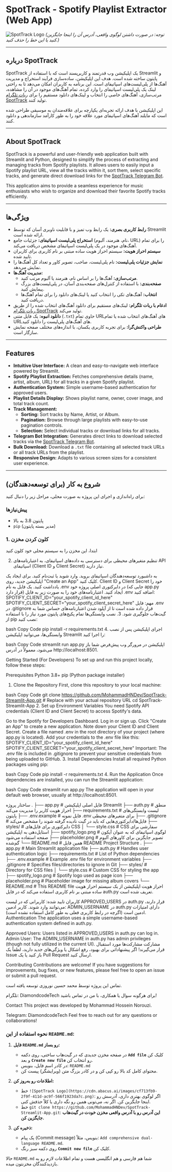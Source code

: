 # SpotTrack - Spotify Playlist Extractor (Web App)

![SpotTrack Logo](https://cdn.abacus.ai/images/cf713fb9-2f9f-411d-ac9f-566f1923da7c.png)
*(توجه: در صورت داشتن لوگوی واقعی، آدرس آن را اینجا جایگزین کنید یا این خط را حذف کنید.)*

---

## درباره SpotTrack

SpotTrack یک اپلیکیشن وب قدرتمند و کاربرپسند است که با استفاده از Streamlit و پایتون ساخته شده است. هدف این اپلیکیشن، ساده‌سازی فرآیند استخراج و مدیریت آهنگ‌ها از پلی‌لیست‌های اسپاتیفای است. این برنامه به کاربران امکان می‌دهد تا به راحتی لینک یک پلی‌لیست اسپاتیفای را وارد کرده، تمام آهنگ‌های موجود در آن را مشاهده، مرتب‌سازی، آهنگ‌های خاصی را انتخاب و لینک‌های دانلود مستقیم را برای [ربات تلگرام SpotTrack](https://t.me/SpotTrack_Bot) تولید کنند.

این اپلیکیشن با هدف ارائه تجربه‌ای یکپارچه برای علاقه‌مندان به موسیقی طراحی شده است که مایلند آهنگ‌های اسپاتیفای مورد علاقه خود را به طور کارآمد سازماندهی و دانلود کنند.

---

## About SpotTrack

SpotTrack is a powerful and user-friendly web application built with Streamlit and Python, designed to simplify the process of extracting and managing tracks from Spotify playlists. It allows users to easily input a Spotify playlist URL, view all the tracks within it, sort them, select specific tracks, and generate direct download links for the [SpotTrack Telegram Bot](https://t.me/SpotTrack_Bot).

This application aims to provide a seamless experience for music enthusiasts who wish to organize and download their favorite Spotify tracks efficiently.

---

## ویژگی‌ها

*   **رابط کاربری بصری:** یک رابط وب تمیز و با قابلیت ناوبری آسان که توسط Streamlit ارائه شده است.
*   **استخراج پلی‌لیست اسپاتیفای:** جزئیات جامع (نام، هنرمند، آلبوم، URL) را برای تمام آهنگ‌های موجود در یک پلی‌لیست اسپاتیفای مشخص دریافت می‌کند.
*   **سیستم احراز هویت:** سیستم احراز هویت ساده مبتنی بر نام کاربری برای کاربران تایید شده.
*   **نمایش جزئیات پلی‌لیست:** نام پلی‌لیست، صاحب، تصویر کاور و تعداد کل آهنگ‌ها را نمایش می‌دهد.
*   **مدیریت آهنگ‌ها:**
    *   **مرتب‌سازی:** آهنگ‌ها را بر اساس نام، هنرمند یا آلبوم مرتب کنید.
    *   **صفحه‌بندی:** با استفاده از کنترل‌های صفحه‌بندی آسان، در پلی‌لیست‌های بزرگ پیمایش کنید.
    *   **انتخاب:** آهنگ‌های تکی را انتخاب کنید یا لینک‌های دانلود را برای تمام آهنگ‌ها دریافت کنید.
*   **ادغام با ربات تلگرام:** لینک‌های مستقیم برای دانلود آهنگ‌های انتخاب شده را از طریق [ربات تلگرام SpotTrack](https://t.me/SpotTrack_Bot) تولید می‌کند.
*   **دانلود انبوه:** یک فایل متنی (`.txt`) حاوی تمام URLهای آهنگ‌های انتخاب شده یا تمام URLهای آهنگ‌های پلی‌لیست را دانلود کنید.
*   **طراحی واکنش‌گرا:** برای تجربه کاربری یکسان، با اندازه‌های مختلف صفحه نمایش سازگار است.

---

## Features

*   **Intuitive User Interface:** A clean and easy-to-navigate web interface powered by Streamlit.
*   **Spotify Playlist Extraction:** Fetches comprehensive details (name, artist, album, URL) for all tracks in a given Spotify playlist.
*   **Authentication System:** Simple username-based authentication for approved users.
*   **Playlist Details Display:** Shows playlist name, owner, cover image, and total track count.
*   **Track Management:**
    *   **Sorting:** Sort tracks by Name, Artist, or Album.
    *   **Pagination:** Browse through large playlists with easy-to-use pagination controls.
    *   **Selection:** Select individual tracks or download links for all tracks.
*   **Telegram Bot Integration:** Generates direct links to download selected tracks via the [SpotTrack Telegram Bot](https://t.me/SpotTrack_Bot).
*   **Bulk Download:** Download a `.txt` file containing all selected track URLs or all track URLs from the playlist.
*   **Responsive Design:** Adapts to various screen sizes for a consistent user experience.

---

## شروع به کار (برای توسعه‌دهندگان)

برای راه‌اندازی و اجرای این پروژه به صورت محلی، مراحل زیر را دنبال کنید:

### پیش‌نیازها

*   پایتون 3.8 به بالا
*   `pip` (مدیر بسته پایتون)

### 1. کلون کردن مخزن

ابتدا، این مخزن را به سیستم محلی خود کلون کنید

2. تنظیم متغیرهای محیطی
برای دسترسی به داده‌های اسپاتیفای، به اعتبارنامه‌های API اسپاتیفای (Client ID و Client Secret) نیاز دارید.

به داشبورد توسعه‌دهندگان اسپاتیفای بروید.
وارد شوید یا ثبت‌نام کنید.
برای ایجاد یک اپلیکیشن جدید، روی "Create an App" کلیک کنید.
Client ID و Client Secret خود را یادداشت کنید.
یک فایل به نام .env در دایرکتوری اصلی پروژه خود (جایی که app.py قرار دارد) ایجاد کنید.
اعتبارنامه‌های خود را به صورت زیر به فایل .env اضافه کنید:
SPOTIFY_CLIENT_ID="your_spotify_client_id_here"
SPOTIFY_CLIENT_SECRET="your_spotify_client_secret_here"
مهم: فایل .env در .gitignore قرار داده شده است تا از آپلود شدن اعتبارنامه‌های حساس شما به گیت‌هاب جلوگیری شود.
3. نصب وابستگی‌ها
تمام پکیج‌های پایتون مورد نیاز را با استفاده از pip نصب کنید:

bash
Copy Code
pip install -r requirements.txt
4. اجرای اپلیکیشن
پس از نصب وابستگی‌ها، می‌توانید اپلیکیشن Streamlit را اجرا کنید:

bash
Copy Code
streamlit run app.py
اپلیکیشن در مرورگر وب پیش‌فرض شما باز می‌شود، معمولاً در آدرس http://localhost:8501.

Getting Started (For Developers)
To set up and run this project locally, follow these steps:

Prerequisites
Python 3.8+
pip (Python package installer)
1. Clone the Repository
First, clone this repository to your local machine:

bash
Copy Code
git clone https://github.com/MohammadHNDev/SpotTrack-Streamlit-App.git # Replace with your actual repository URL
cd SpotTrack-Streamlit-App
2. Set up Environment Variables
You need Spotify API credentials (Client ID and Client Secret) to access Spotify's data.

Go to the Spotify for Developers Dashboard.
Log in or sign up.
Click "Create an App" to create a new application.
Note down your Client ID and Client Secret.
Create a file named .env in the root directory of your project (where app.py is located).
Add your credentials to the .env file like this:
SPOTIFY_CLIENT_ID="your_spotify_client_id_here"
SPOTIFY_CLIENT_SECRET="your_spotify_client_secret_here"
Important: The .env file is included in .gitignore to prevent your sensitive credentials from being uploaded to GitHub.
3. Install Dependencies
Install all required Python packages using pip:

bash
Copy Code
pip install -r requirements.txt
4. Run the Application
Once dependencies are installed, you can run the Streamlit application:

bash
Copy Code
streamlit run app.py
The application will open in your default web browser, usually at http://localhost:8501.

ساختار پروژه
.
├── app.py                  # فایل اصلی اپلیکیشن Streamlit
├── auth.py                 # منطق احراز هویت کاربر را مدیریت می‌کند
├── requirements.txt        # لیست وابستگی‌های پایتون
├── .env.example            # فایل نمونه .env برای متغیرهای محیطی
├── .gitignore              # فایل‌ها/دایرکتوری‌هایی که باید در گیت نادیده گرفته شوند را مشخص می‌کند
├── styles/                 # دایرکتوری برای فایل‌های CSS
│   └── style.css           # CSS سفارشی برای استایل‌دهی به اپلیکیشن
├── spotify_logo.png        # لوگوی اسپاتیفای که به عنوان آیکون صفحه استفاده می‌شود
├── placeholder.png         # تصویر جایگزین برای کاورهای آلبوم گم‌شده
└── README.md               # همین فایل README
Project Structure
.
├── app.py                  # Main Streamlit application file
├── auth.py                 # Handles user authentication logic
├── requirements.txt        # List of Python dependencies
├── .env.example            # Example .env file for environment variables
├── .gitignore              # Specifies files/directories to ignore in Git
├── styles/                 # Directory for CSS files
│   └── style.css           # Custom CSS for styling the app
├── spotify_logo.png        # Spotify logo used as page icon
├── placeholder.png         # Placeholder image for missing album covers
└── README.md               # This README file
احراز هویت
اپلیکیشن از یک سیستم احراز هویت ساده مبتنی بر نام کاربری استفاده می‌کند که در فایل auth.py تعریف شده است.

کاربران تایید شده: کاربرانی که در لیست APPROVED_USERS در auth.py قرار دارند، می‌توانند وارد شوند.
کاربر ادمین: ADMIN_USERNAME در auth.py دارای امتیازات ادمین است (اگرچه در رابط کاربری فعلی به طور کامل استفاده نشده است).
Authentication
The application uses a simple username-based authentication system defined in auth.py.

Approved Users: Users listed in APPROVED_USERS in auth.py can log in.
Admin User: The ADMIN_USERNAME in auth.py has admin privileges (though not fully utilized in the current UI).
مشارکت
مشارکت‌ها مورد استقبال قرار می‌گیرند! اگر پیشنهاداتی برای بهبود، رفع اشکال یا ویژگی‌های جدید دارید، لطفاً یک Issue باز کنید یا یک Pull Request ارسال کنید.

Contributing
Contributions are welcome! If you have suggestions for improvements, bug fixes, or new features, please feel free to open an issue or submit a pull request.

تماس
این پروژه توسط محمد حسین نوروزی توسعه یافته است.

تلگرام: DiamondcodeTech
برای هرگونه سوال یا همکاری، با من در تماس باشید!

Contact
This project was developed by Mohammad Hossein Norouzi.

Telegram: DiamondcodeTech
Feel free to reach out for any questions or collaborations!


### نحوه استفاده از این `README.md`:

1.  **فایل `README.md` رو بساز:**
    *   در صفحه مخزن جدیدی که در گیت‌هاب ساختی، روی دکمه **`Add file`** کلیک کن و بعد **`Create new file`** رو انتخاب کن.
    *   در کادر اسم فایل، بنویس: `README.md`
    *   محتوای کامل کد بالا رو کپی کن و در کادر بزرگ متن (ویرایشگر) پیست کن.

2.  **اطلاعات رو به‌روز کن:**
    *   خط `![SpotTrack Logo](https://cdn.abacus.ai/images/cf713fb9-2f9f-411d-ac9f-566f1923da7c.png)`: اگر لوگوی بهتری داری، آدرسش رو اینجا جایگزین کن. اگر نه، می‌تونی همین رو نگه داری یا کلاً حذفش کنی.
    *   خط `git clone https://github.com/MohammadHNDev/SpotTrack-Streamlit-App.git`: **این آدرس رو با آدرس واقعی مخزن خودت در گیت‌هاب جایگزین کن.**

3.  **ذخیره کن:**
    *   یک پیام (Commit message) بنویس، مثلاً: `Add comprehensive dual-language README.md`.
    *   روی دکمه سبز رنگ **`Commit new file`** کلیک کن.

حالا `README.md` شما هم فارسی و هم انگلیسی هست و تمام اطلاعات لازم رو به بازدیدکنندگان مخزنتون میده.
